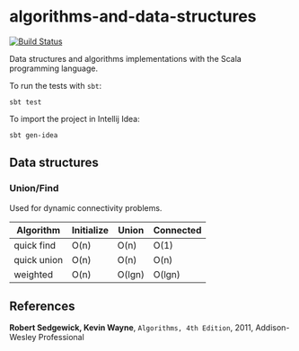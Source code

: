 # algorithms-and-data-structures

[![Build Status](https://drone.io/github.com/CarloMicieli/algorithms-and-data-structures/status.png)](https://drone.io/github.com/CarloMicieli/algorithms-and-data-structures/latest)

Data structures and algorithms implementations with the Scala programming language.

To run the tests with `sbt`:

    sbt test

To import the project in Intellij Idea:

    sbt gen-idea


## Data structures

### Union/Find
Used for dynamic connectivity problems.

| Algorithm     | Initialize  | Union     | Connected |
| ------------- | ----------- | --------- | --------- |
| quick find    | O(n)        | O(n)      | O(1)      |
| quick union   | O(n)        | O(n)      | O(n)      |
| weighted      | O(n)        | O(lgn)    | O(lgn)    |


References
----------

__Robert Sedgewick, Kevin Wayne__, `Algorithms, 4th Edition`, 2011, Addison-Wesley Professional
